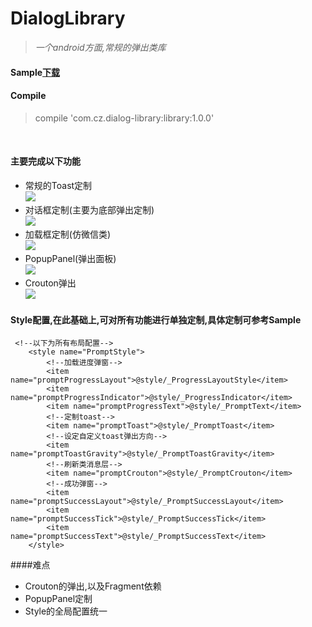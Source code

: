 # DialogLibrary
> *一个android方面,常规的弹出类库*
#### Sample[下载](https://github.com/momodae/DialogLibrary/blob/master/apk/sample.apk?raw=true)

#### Compile
> compile 'com.cz.dialog-library:library:1.0.0'
</br>

#### 主要完成以下功能
* 常规的Toast定制</br>
  ![](https://github.com/momodae/DialogLibrary/blob/master/image/image1.gif)
  </br>
* 对话框定制(主要为底部弹出定制)</br>
  ![](https://github.com/momodae/DialogLibrary/blob/master/image/image2.gif)
  </br>
* 加载框定制(仿微信类)</br>
  ![](https://github.com/momodae/DialogLibrary/blob/master/image/image3.gif)
  </br>
* PopupPanel(弹出面板)</br>
  ![](https://github.com/momodae/DialogLibrary/blob/master/image/image4.gif)
  </br>
* Crouton弹出</br>
  ![](https://github.com/momodae/DialogLibrary/blob/master/image/image5.gif)
  </br>




#### Style配置,在此基础上,可对所有功能进行单独定制,具体定制可参考Sample
```
 <!--以下为所有布局配置-->
    <style name="PromptStyle">
        <!--加载进度弹窗-->
        <item name="promptProgressLayout">@style/_ProgressLayoutStyle</item>
        <item name="promptProgressIndicator">@style/_ProgressIndicator</item>
        <item name="promptProgressText">@style/_PromptText</item>
        <!--定制toast-->
        <item name="promptToast">@style/_PromptToast</item>
        <!--设定自定义toast弹出方向-->
        <item name="promptToastGravity">@style/_PromptToastGravity</item>
        <!--刷新类消息层-->
        <item name="promptCrouton">@style/_PromptCrouton</item>
        <!--成功弹窗-->
        <item name="promptSuccessLayout">@style/_PromptSuccessLayout</item>
        <item name="promptSuccessTick">@style/_PromptSuccessTick</item>
        <item name="promptSuccessText">@style/_PromptSuccessText</item>
    </style>
```


####难点
* Crouton的弹出,以及Fragment依赖
* PopupPanel定制
* Style的全局配置统一


